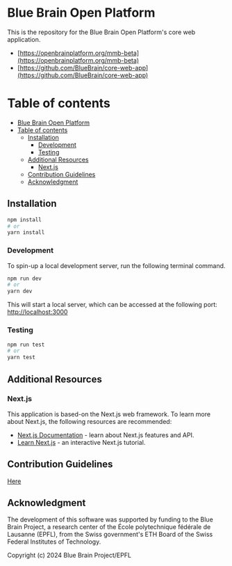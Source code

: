 # Blue Brain Open Platform

This is the repository for the Blue Brain Open Platform's core web application.

- [https://openbrainplatform.org/mmb-beta](https://openbrainplatform.org/mmb-beta)
- [https://github.com/BlueBrain/core-web-app](https://github.com/BlueBrain/core-web-app)

# Table of contents



- [Blue Brain Open Platform](#blue-brain-open-platform)
- [Table of contents](#table-of-contents)
  - [Installation](#installation)
    - [Development](#development)
    - [Testing](#testing)
  - [Additional Resources](#additional-resources)
    - [Next.js](#nextjs)
  - [Contribution Guidelines](#contribution-guidelines)
  - [Acknowledgment](#acknowledgment)



## Installation

```bash
npm install
# or
yarn install
```

### Development

To spin-up a local development server, run the following terminal command.

```bash
npm run dev
# or
yarn dev
```

This will start a local server, which can be accessed at the following port: [http://localhost:3000](http://localhost:3000)

### Testing

```bash
npm run test
# or
yarn test
```

## Additional Resources

### Next.js

This application is based-on the Next.js web framework. To learn more about Next.js, the following resources are recommended:

- [Next.js Documentation](https://nextjs.org/docs) - learn about Next.js features and API.
- [Learn Next.js](https://nextjs.org/learn) - an interactive Next.js tutorial.

## Contribution Guidelines

[Here](./CONTRIBUTING.md)

## Acknowledgment

The development of this software was supported by funding to the Blue Brain Project, a research center of the École polytechnique fédérale de Lausanne (EPFL), from the Swiss government's ETH Board of the Swiss Federal Institutes of Technology.

Copyright (c) 2024 Blue Brain Project/EPFL
